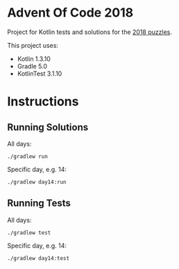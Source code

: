 # Advent Of Code 2018

Project for Kotlin tests and solutions for the [2018 puzzles](http://adventofcode.com/2018).

This project uses:

- Kotlin 1.3.10
- Gradle 5.0
- KotlinTest 3.1.10

# Instructions

## Running Solutions

All days:

    ./gradlew run

Specific day, e.g. 14:

    ./gradlew day14:run

## Running Tests

All days:

    ./gradlew test

Specific day, e.g. 14:

    ./gradlew day14:test
